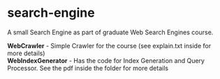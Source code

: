 # search-engine
A small Search Engine as part of graduate Web Search Engines course.

<b>WebCrawler</b> - Simple Crawler for the course (see explain.txt inside for more details) <br/>
<b>WebIndexGenerator</b> - Has the code for Index Generation and Query Processor. See the pdf inside the folder for more details
